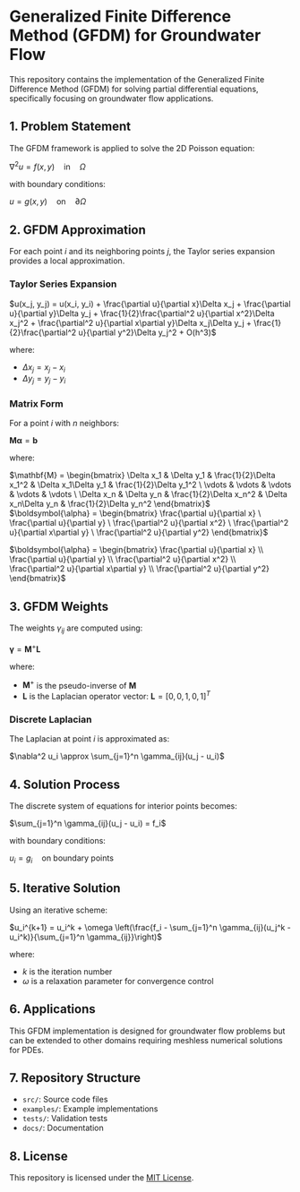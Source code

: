 # Generalized Finite Difference Method (GFDM) for Groundwater Flow

This repository contains the implementation of the Generalized Finite Difference Method (GFDM) for solving partial differential equations, specifically focusing on groundwater flow applications.

## 1. Problem Statement
The GFDM framework is applied to solve the 2D Poisson equation:

$\nabla^2 u = f(x, y) \quad \text{in} \quad \Omega$

with boundary conditions:

$u = g(x, y) \quad \text{on} \quad \partial\Omega$

## 2. GFDM Approximation
For each point $i$ and its neighboring points $j$, the Taylor series expansion provides a local approximation.

### Taylor Series Expansion
$u(x_j, y_j) = u(x_i, y_i) + \frac{\partial u}{\partial x}\Delta x_j + \frac{\partial u}{\partial y}\Delta y_j + \frac{1}{2}\frac{\partial^2 u}{\partial x^2}\Delta x_j^2 + \frac{\partial^2 u}{\partial x\partial y}\Delta x_j\Delta y_j + \frac{1}{2}\frac{\partial^2 u}{\partial y^2}\Delta y_j^2 + O(h^3)$

where:
- $\Delta x_j = x_j - x_i$
- $\Delta y_j = y_j - y_i$

### Matrix Form
For a point $i$ with $n$ neighbors:

$\mathbf{M}\boldsymbol{\alpha} = \mathbf{b}$

where:

$\mathbf{M} = \begin{bmatrix}
\Delta x_1 & \Delta y_1 & \frac{1}{2}\Delta x_1^2 & \Delta x_1\Delta y_1 & \frac{1}{2}\Delta y_1^2 \
\vdots & \vdots & \vdots & \vdots & \vdots \
\Delta x_n & \Delta y_n & \frac{1}{2}\Delta x_n^2 & \Delta x_n\Delta y_n & \frac{1}{2}\Delta y_n^2
\end{bmatrix}$
$\boldsymbol{\alpha} = \begin{bmatrix}
\frac{\partial u}{\partial x} \
\frac{\partial u}{\partial y} \
\frac{\partial^2 u}{\partial x^2} \
\frac{\partial^2 u}{\partial x\partial y} \
\frac{\partial^2 u}{\partial y^2}
\end{bmatrix}$


$\boldsymbol{\alpha} = \begin{bmatrix}
\frac{\partial u}{\partial x} \\
\frac{\partial u}{\partial y} \\
\frac{\partial^2 u}{\partial x^2} \\
\frac{\partial^2 u}{\partial x\partial y} \\
\frac{\partial^2 u}{\partial y^2}
\end{bmatrix}$

## 3. GFDM Weights
The weights $\gamma_{ij}$ are computed using:

$\boldsymbol{\gamma} = \mathbf{M}^+ \mathbf{L}$

where:
- $\mathbf{M}^+$ is the pseudo-inverse of $\mathbf{M}$
- $\mathbf{L}$ is the Laplacian operator vector: $\mathbf{L} = [0, 0, 1, 0, 1]^T$

### Discrete Laplacian
The Laplacian at point $i$ is approximated as:

$\nabla^2 u_i \approx \sum_{j=1}^n \gamma_{ij}(u_j - u_i)$

## 4. Solution Process
The discrete system of equations for interior points becomes:

$\sum_{j=1}^n \gamma_{ij}(u_j - u_i) = f_i$

with boundary conditions:

$u_i = g_i \quad \text{on boundary points}$

## 5. Iterative Solution
Using an iterative scheme:

$u_i^{k+1} = u_i^k + \omega \left(\frac{f_i - \sum_{j=1}^n \gamma_{ij}(u_j^k - u_i^k)}{\sum_{j=1}^n \gamma_{ij}}\right)$

where:
- $k$ is the iteration number
- $\omega$ is a relaxation parameter for convergence control

## 6. Applications
This GFDM implementation is designed for groundwater flow problems but can be extended to other domains requiring meshless numerical solutions for PDEs.

## 7. Repository Structure
- `src/`: Source code files
- `examples/`: Example implementations
- `tests/`: Validation tests
- `docs/`: Documentation

## 8. License
This repository is licensed under the [MIT License](LICENSE).
